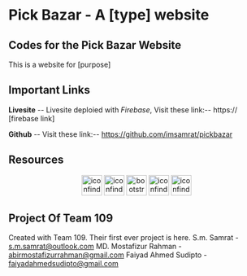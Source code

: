 # Pick Bazar - A [type] website

## Codes for the Pick Bazar Website
This is a website for [purpose]

## Important Links
**Livesite** -- Livesite deploied with _Firebase_, Visit these link:-- https:// [firebase link]

**Github** --  Visit these link:-- https://github.com/imsamrat/pickbazar 


## Resources
<p align="center">
<img src="https://i.ibb.co/Tv6YMjC/iconfinder-badge-html-5-317755.png" alt="iconfinder-badge-html-5-317755" border="0" height="40">
<img src="https://i.ibb.co/tMT3BjS/iconfinder-121-css3-4202020.png" alt="iconfinder-121-css3-4202020" border="0" height="40">
<img src="https://i.ibb.co/tXK4sLS/bootstrap-plain-logo-icon-146619.png" alt="bootstrap-plain-logo-icon-146619" border="0" height="40">
<img src="https://i.ibb.co/WnmmtPD/iconfinder-code-programming-javascript-software-develop-command-language-652581.png" alt="iconfinder-code-programming-javascript-software-develop-command-language-652581" border="0" height="40">
<img src="https://i.ibb.co/wMmkCgT/iconfinder-React-js-logo-1174949.png" alt="iconfinder-React-js-logo-1174949" border="0" height="40">
</p>

## Project Of Team 109
Created with Team 109. Their first ever project is here.
S.m. Samrat - s.m.samrat@outlook.com
MD. Mostafizur Rahman - abirmostafizurrahman@gmail.com
Faiyad Ahmed Sudipto - faiyadahmedsudipto@gmail.com




